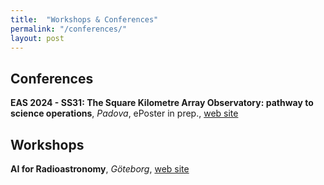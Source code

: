 ```yaml
---
title:  "Workshops & Conferences"
permalink: "/conferences/"
layout: post
---
```


## Conferences

**EAS 2024 - SS31: The Square Kilometre Array Observatory: pathway to science operations**, _Padova_, ePoster in prep., [web site](https://eas.unige.ch/EAS_meeting/session.jsp?id=SS31)

## Workshops

**AI for Radioastronomy**, _Göteborg_, [web site](https://www.chalmers.se/en/current/calendar/ai-for-radioastronomy/)
